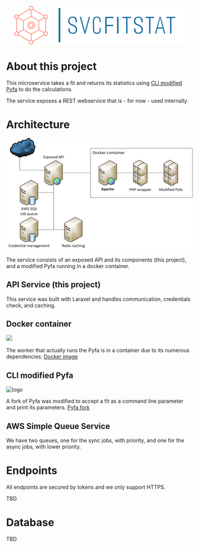 <p align="center">
<img src="public/logo_giant.png" alt="logo" width="460">
</p>

# About this project

This microservice takes a fit and returns its statistics using [CLI modified Pyfa](https://github.com/molbal/Pyfa) to do the calculations. 

The service exposes a REST webservice that is - for now - used internally. 

# Architecture
<p align="center">
<img src="public/architecture.png" alt="logo" width="720">
</p>

The service consists of an exposed API and its components (this project), and a modified Pyfa running in a docker container.

## API Service (this project)
This service was built with Laravel and handles communication, credentials check, and caching.

## Docker container
<img src="https://img.icons8.com/dusk/64/000000/docker.png"/>

The worker that actually runs the Pyfa is in a container due to its numerous dependencies: [Docker image](https://github.com/molbal/svcfitstat-worker)

## CLI modified Pyfa
<img src="https://avatars3.githubusercontent.com/u/16587622?s=200&v=4" alt="logo" width="64">

A fork of Pyfa was modified to accept a fit as a command line parameter and print its parameters. [Pyfa fork](https://github.com/molbal/Pyfa)
 
## AWS Simple Queue Service
We have two queues, one for the sync jobs, with priority, and one for the async jobs, with lower priority.

# Endpoints
All endpoints are secured by tokens and we only support HTTPS.

TBD

# Database

TBD
